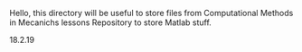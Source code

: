 Hello, this directory will be useful to store files from Computational Methods in Mecanichs lessons
Repository to store Matlab stuff.

18.2.19
